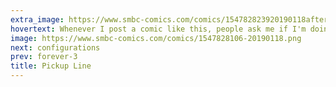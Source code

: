 ```yaml
---
extra_image: https://www.smbc-comics.com/comics/154782823920190118after.png
hovertext: Whenever I post a comic like this, people ask me if I'm doing okay. All I can say is that if you're worried I'm depressed, you've not pinpointed the correct mental health issue!
image: https://www.smbc-comics.com/comics/1547828106-20190118.png
next: configurations
prev: forever-3
title: Pickup Line
---
```


